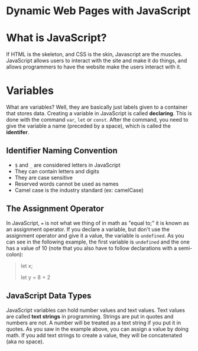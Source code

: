 # Dynamic Web Pages with JavaScript

# What is JavaScript?

If HTML is the skeleton, and CSS is the skin, Javascript are the muscles. JavaScript allows users to interact with the site and make it do things, and allows programmers to have the website make the users interact with it.

# Variables

What are variables? Well, they are basically just labels given to a container that stores data. Creating a variable in JavaScript is called **declaring**. This is done with the command `var`, `let` or `const`. After the command, you need to give the variable a name (preceded by a space), which is called the **identifer**.

## Identifier Naming Convention
* `$` and `_` are considered letters in JavaScript
* They can contain letters and digits
* They are case sensitive
* Reserved words cannot be used as names
* Camel case is the industry standard (ex: camelCase)

## The Assignment Operator

In JavaScript, `=` is not what we thing of in math as "equal to;" it is known as an assignment operator. If you declare a variable, but don't use the assignment operator and give it a value, the variable is `undefined`. As you can see in the following example, the first variable is `undefined` and the one has a value of 10 (note that you also have to follow declarations with a semi-colon):

>let x;
>
>let y = 8 + 2

## JavaScript Data Types

JavaScript variables can hold number values and text values. Text values are called **text strings** in programming. Strings are put in quotes and numbers are not. A number will be treated as a text string if you put it in quotes. As you saw in the example above, you can assign a value by doing math. If you add text strings to create a value, they will be concatenated (aka no space).
